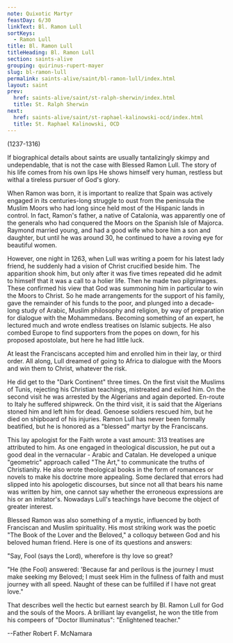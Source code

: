 ```yaml
---
note: Quixotic Martyr
feastDay: 6/30
linkText: Bl. Ramon Lull
sortKeys:
  - Ramon Lull
title: Bl. Ramon Lull
titleHeading: Bl. Ramon Lull
section: saints-alive
grouping: quirinus-rupert-mayer
slug: bl-ramon-lull
permalink: saints-alive/saint/bl-ramon-lull/index.html
layout: saint
prev:
  href: saints-alive/saint/st-ralph-sherwin/index.html
  title: St. Ralph Sherwin
next:
  href: saints-alive/saint/st-raphael-kalinowski-ocd/index.html
  title: St. Raphael Kalinowski, OCD
---
```

(1237-1316)

If biographical details about saints are usually tantalizingly skimpy and undependable, that is not the case with Blessed Ramon Lull. The story of his life comes from his own lips He shows himself very human, restless but withal a tireless pursuer of God's glory.

When Ramon was born, it is important to realize that Spain was actively engaged in its centuries-long struggle to oust from the peninsula the Muslim Moors who had long since held most of the Hispanic lands in control. In fact, Ramon's father, a native of Catalonia, was apparently one of the generals who had conquered the Moors on the Spanish Isle of Majorca. Raymond married young, and had a good wife who bore him a son and daughter, but until he was around 30, he continued to have a roving eye for beautiful women.

However, one night in 1263, when Lull was writing a poem for his latest lady friend, he suddenly had a vision of Christ crucified beside him. The apparition shook him, but only after it was five times repeated did he admit to himself that it was a call to a holier life. Then he made two pilgrimages. These confirmed his view that God was summoning him in particular to win the Moors to Christ. So he made arrangements for the support of his family, gave the remainder of his funds to the poor, and plunged into a decade-long study of Arabic, Muslim philosophy and religion, by way of preparation for dialogue with the Mohammedans. Becoming something of an expert, he lectured much and wrote endless treatises on Islamic subjects. He also combed Europe to find supporters from the popes on down, for his proposed apostolate, but here he had little luck.

At least the Franciscans accepted him and enrolled him in their lay, or third order. All along, Lull dreamed of going to Africa to dialogue with the Moors and win them to Christ, whatever the risk.

He did get to the "Dark Continent" three times. On the first visit the Muslims of Tunis, rejecting his Christian teachings, mistreated and exiled him. On the second visit he was arrested by the Algerians and again deported. En-route to Italy he suffered shipwreck. On the third visit, it is said that the Algerians stoned him and left him for dead. Genoese soldiers rescued him, but he died on shipboard of his injuries. Ramon Lull has never been formally beatified, but he is honored as a "blessed" martyr by the Franciscans.

This lay apologist for the Faith wrote a vast amount: 313 treatises are attributed to him. As one engaged in theological discussion, he put out a good deal in the vernacular - Arabic and Catalan. He developed a unique "geometric" approach called "The Art," to communicate the truths of Christianity. He also wrote theological books in the form of romances or novels to make his doctrine more appealing. Some declared that errors had slipped into his apologetic discourses, but since not all that bears his name was written by him, one cannot say whether the erroneous expressions are his or an imitator's. Nowadays Lull's teachings have become the object of greater interest.

Blessed Ramon was also something of a mystic, influenced by both Franciscan and Muslim spirituality. His most striking work was the poetic "The Book of the Lover and the Beloved," a colloquy between God and his beloved human friend. Here is one of its questions and answers:

"Say, Fool (says the Lord), wherefore is thy love so great?

"He (the Fool) answered: 'Because far and perilous is the journey I must make seeking my Beloved; I must seek Him in the fullness of faith and must journey with all speed. Naught of these can be fulfilled if I have not great love."

That describes well the hectic but earnest search by Bl. Ramon Lull for God and the souls of the Moors. A brilliant lay evangelist, he won the title from his compeers of "Doctor Illuminatus": "Enlightened teacher."

\--Father Robert F. McNamara